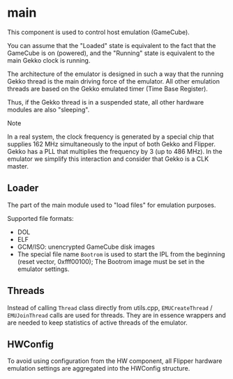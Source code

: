 # main

This component is used to control host emulation (GameCube).

You can assume that the "Loaded" state is equivalent to the fact that the GameCube is on (powered),
and the "Running" state is equivalent to the main Gekko clock is running.

The architecture of the emulator is designed in such a way that the running Gekko thread is the main driving force of the emulator.
All other emulation threads are based on the Gekko emulated timer (Time Base Register).

Thus, if the Gekko thread is in a suspended state, all other hardware modules are also "sleeping".

> [!NOTE]  
> In a real system, the clock frequency is generated by a special chip that supplies 162 MHz simultaneously to the input of both Gekko and Flipper. Gekko has a PLL that multiplies the frequency by 3 (up to 486 MHz). In the emulator we simplify this interaction and consider that Gekko is a CLK master.

## Loader

The part of the main module used to "load files" for emulation purposes.

Supported file formats:
- DOL
- ELF
- GCM/ISO: unencrypted GameCube disk images
- The special file name `Bootrom` is used to start the IPL from the beginning (reset vector, 0xfff00100); The Bootrom image must be set in the emulator settings.

## Threads

Instead of calling `Thread` class directly from utils.cpp, `EMUCreateThread` / `EMUJoinThread` calls are used for threads. They are in essence wrappers and are needed to keep statistics of active threads of the emulator.

## HWConfig

To avoid using configuration from the HW component, all Flipper hardware emulation settings are aggregated
into the HWConfig structure.
